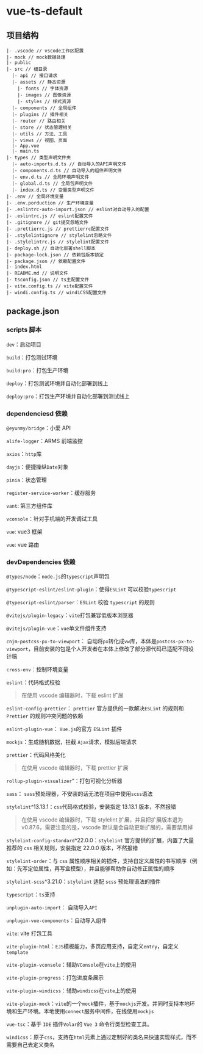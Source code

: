 # vue-ts-default

## 项目结构

```
|- .vscode // vscode工作区配置
|- mock // mock数据处理
|- public
|- src // 根目录
  |- api // 接口请求
  |- assets // 静态资源
    |- fonts // 字体资源
    |- images // 图像资源
    |- styles // 样式资源
  |- components // 全局组件
  |- plugins // 插件相关
  |- router // 路由相关
  |- store // 状态管理相关
  |- utils // 方法、工具
  |- views // 视图、页面
  |- App.vue
  |- main.ts
|- types // 类型声明文件夹
  |- auto-imports.d.ts // 自动导入的API声明文件
  |- components.d.ts // 自动导入的组件声明文件
  |- env.d.ts // 全局环境声明文件
  |- global.d.ts // 全局包声明文件
  |- index.d.ts // 变量类型声明文件
|- .env // 全局环境变量
|- .env.porduction // 生产环境变量
|- .eslintrc-auto-import.json // eslint对自动导入的配置
|- .eslintrc.js // eslint配置文件
|- .gitignore // git提交忽略文件
|- .prettierrc.js // prettierrc配置文件
|- .stylelintignore // stylelint忽略文件
|- .stylelintrc.js // stylelint配置文件
|- deploy.sh // 自动化部署shell脚本
|- package-lock.json // 依赖包版本锁定
|- package.json // 依赖配置文件
|- index.html
|- README.md // 说明文件
|- tsconfig.json // ts主配置文件
|- vite.config.ts // vite配置文件
|- windi.config.ts // windiCSS配置文件
```

## package.json

### scripts 脚本

`dev`：启动项目

`build`：打包测试环境

`build:pro`：打包生产环境

`deploy`：打包测试环境并自动化部署到线上

`deploy:pro`：打包生产环境并自动化部署到测试线上

### dependenciesd 依赖

`@eyunmy/bridge`：小爱 API

`alife-logger`：ARMS 前端监控

`axios`：`http`库

`dayjs`：便捷操纵`Date`对象

`pinia`：状态管理

`register-service-worker`：缓存服务

`vant`: 第三方组件库

`vconsole`：针对手机端的开发调试工具

`vue`: vue3 框架

`vue`: vue 路由

### devDependencies 依赖

`@types/node`：`node.js`的`typescript`声明包

`@typescript-eslint/eslint-plugin`：使得`ESLint` 可以校验`typescript`

`@typescript-eslint/parser`：`ESLint` 校验 `typescript` 的规则

`@vitejs/plugin-legacy`：`vite`打包兼容低版本浏览器

`@vitejs/plugin-vue`：`vue`单文件组件支持

`cnjm-postcss-px-to-viewport`： 自动将`px`转化成`vw`库，本体是`postcss-px-to-viewport`，目前安装的包是个人开发者在本体上修改了部分源代码已适配不同设计稿

`cross-env`：控制环境变量

`eslint`：代码格式校验

> 在使用 vscode 编辑器时，下载 eslint 扩展

`eslint-config-prettier`： `prettier` 官方提供的一款解决`ESLint` 的规则和 `Prettier` 的规则冲突问题的依赖

`eslint-plugin-vue`： `Vue.js`的官方 `ESLint` 插件

`mockjs`：生成随机数据，拦截 `Ajax`请求，模拟后端请求

`prettier`：代码风格美化

> 在使用 vscode 编辑器时，下载 prettier 扩展

`rollup-plugin-visualizer`“：打包可视化分析器

`sass`： `sass`预处理器，不安装的话无法在项目中使用`scss`语法

`stylelint`^13.13.1：`css`代码格式校验，安装指定 13.13.1 版本，不然报错

> 在使用 vscode 编辑器时，下载 stylelint 扩展，并且把扩展版本退为 v0.87.6，需要注意的是，vscode 默认是会自动更新扩展的，需要禁用掉

`stylelint-config-standard`^22.0.0：`stylelint` 官方提供的扩展，内置了大量推荐的 `css` 相关规则，安装指定 22.0.0 版本，不然报错

`stylelint-order`：与 `css` 属性顺序相关的插件，支持自定义属性的书写顺序（例如：先写定位属性，再写盒模型），并且能够帮助你自动修正属性的顺序

`stylelint-scss`^3.21.0：`stylelint` 适配 `scss` 预处理语法的插件

`typescript`：`ts`支持

`unplugin-auto-import`： 自动导入`API`

`unplugin-vue-components`：自动导入组件

`vite`: vite 打包工具

`vite-plugin-html`：`EJS`模板能力，多页应用支持，自定义`entry`，自定义`template`

`vite-plugin-vconsole`：辅助`VConsole`在`vite`上的使用

`vite-plugin-progress`：打包进度条展示

`vite-plugin-windicss`：辅助`windicss`在`vite`上的使用

`vite-plugin-mock`：`vite`的一个`mock`插件，基于`mockjs`开发。并同时支持本地环境和生产环境。本地使用`connect`服务中间件，在线使用`mockjs`

`vue-tsc`：基于 `IDE` 插件`Volar`的 `Vue 3` 命令行类型检查工具。

`windicss`：原子`css`，支持在`html`元素上通过定制好的类名来快速实现样式，而不需要自己去定义类名
